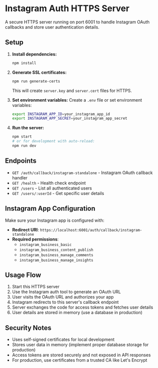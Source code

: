 # Instagram Auth HTTPS Server

A secure HTTPS server running on port 6001 to handle Instagram OAuth callbacks and store user authentication details.

## Setup

1. **Install dependencies:**

   ```bash
   npm install
   ```

2. **Generate SSL certificates:**

   ```bash
   npm run generate-certs
   ```

   This will create `server.key` and `server.cert` files for HTTPS.

3. **Set environment variables:**
   Create a `.env` file or set environment variables:

   ```bash
   export INSTAGRAM_APP_ID=your_instagram_app_id
   export INSTAGRAM_APP_SECRET=your_instagram_app_secret
   ```

4. **Run the server:**
   ```bash
   npm start
   # or for development with auto-reload:
   npm run dev
   ```

## Endpoints

- `GET /auth/callback/instagram-standalone` - Instagram OAuth callback handler
- `GET /health` - Health check endpoint
- `GET /users` - List all authenticated users
- `GET /users/:userId` - Get specific user details

## Instagram App Configuration

Make sure your Instagram app is configured with:

- **Redirect URI**: `https://localhost:6001/auth/callback/instagram-standalone`
- **Required permissions**:
  - `instagram_business_basic`
  - `instagram_business_content_publish`
  - `instagram_business_manage_comments`
  - `instagram_business_manage_insights`

## Usage Flow

1. Start this HTTPS server
2. Use the Instagram auth tool to generate an OAuth URL
3. User visits the OAuth URL and authorizes your app
4. Instagram redirects to this server's callback endpoint
5. Server exchanges the code for access tokens and fetches user details
6. User details are stored in memory (use a database in production)

## Security Notes

- Uses self-signed certificates for local development
- Stores user data in memory (implement proper database storage for production)
- Access tokens are stored securely and not exposed in API responses
- For production, use certificates from a trusted CA like Let's Encrypt
